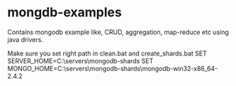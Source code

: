 mongdb-examples
===============

Contains mongodb example like, CRUD, aggregation, map-reduce etc using java drivers.

Make sure you set right path in clean.bat and create_shards.bat
SET SERVER_HOME=C:\servers\mongodb-shards
SET MONGO_HOME=C:\servers\mongodb-shards\mongodb-win32-x86_64-2.4.2


